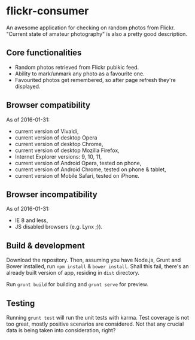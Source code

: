 # flickr-consumer

An awesome application for checking on random photos from Flickr. "Current state 
of amateur photography" is also a pretty good description.

## Core functionalities

* Random photos retrieved from Flickr publkic feed.
* Ability to mark/unmark any photo as a favourite one.
* Favourited photos get remembered, so after page refresh they're displayed.

## Browser compatibility

As of 2016-01-31:

* current version of Vivaldi,
* current version of desktop Opera
* current version of desktop Chrome,
* current version of desktop Mozilla Firefox,
* Internet Explorer versions: 9, 10, 11,
* current version of Android Opera, tested on phone,
* current version of Android Chrome, tested on phone & tablet,
* current version of Mobile Safari, tested on iPhone.

## Browser incompatibility

As of 2016-01-31:

* IE 8 and less,
* JS disabled browsers (e.g. Lynx ;)).

## Build & development

Download the repository. Then, assuming you have Node.js, Grunt and Bower installed, 
run `npm install` & `bower install`. Shall this fail, there's an already built 
version of app, residing in `dist` directory.

Run `grunt build` for building and `grunt serve` for preview.

## Testing

Running `grunt test` will run the unit tests with karma.
Test coverage is not too great, mostly positive scenarios are considered. Not
that any crucial data is being taken into consideration, right?

